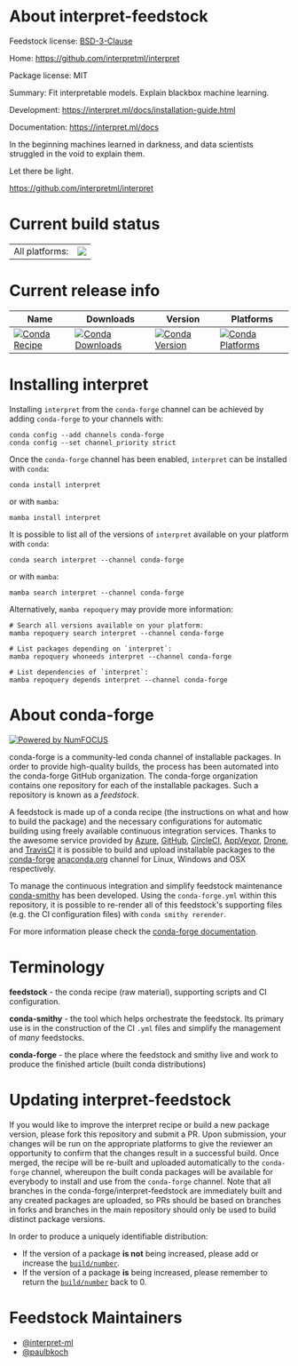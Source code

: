 About interpret-feedstock
=========================

Feedstock license: [BSD-3-Clause](https://github.com/conda-forge/interpret-feedstock/blob/main/LICENSE.txt)

Home: https://github.com/interpretml/interpret

Package license: MIT

Summary: Fit interpretable models. Explain blackbox machine learning.

Development: https://interpret.ml/docs/installation-guide.html

Documentation: https://interpret.ml/docs

In the beginning machines learned in darkness, and data scientists struggled in the void to explain them.

Let there be light.

https://github.com/interpretml/interpret


Current build status
====================


<table><tr><td>All platforms:</td>
    <td>
      <a href="https://dev.azure.com/conda-forge/feedstock-builds/_build/latest?definitionId=18588&branchName=main">
        <img src="https://dev.azure.com/conda-forge/feedstock-builds/_apis/build/status/interpret-feedstock?branchName=main">
      </a>
    </td>
  </tr>
</table>

Current release info
====================

| Name | Downloads | Version | Platforms |
| --- | --- | --- | --- |
| [![Conda Recipe](https://img.shields.io/badge/recipe-interpret-green.svg)](https://anaconda.org/conda-forge/interpret) | [![Conda Downloads](https://img.shields.io/conda/dn/conda-forge/interpret.svg)](https://anaconda.org/conda-forge/interpret) | [![Conda Version](https://img.shields.io/conda/vn/conda-forge/interpret.svg)](https://anaconda.org/conda-forge/interpret) | [![Conda Platforms](https://img.shields.io/conda/pn/conda-forge/interpret.svg)](https://anaconda.org/conda-forge/interpret) |

Installing interpret
====================

Installing `interpret` from the `conda-forge` channel can be achieved by adding `conda-forge` to your channels with:

```
conda config --add channels conda-forge
conda config --set channel_priority strict
```

Once the `conda-forge` channel has been enabled, `interpret` can be installed with `conda`:

```
conda install interpret
```

or with `mamba`:

```
mamba install interpret
```

It is possible to list all of the versions of `interpret` available on your platform with `conda`:

```
conda search interpret --channel conda-forge
```

or with `mamba`:

```
mamba search interpret --channel conda-forge
```

Alternatively, `mamba repoquery` may provide more information:

```
# Search all versions available on your platform:
mamba repoquery search interpret --channel conda-forge

# List packages depending on `interpret`:
mamba repoquery whoneeds interpret --channel conda-forge

# List dependencies of `interpret`:
mamba repoquery depends interpret --channel conda-forge
```


About conda-forge
=================

[![Powered by
NumFOCUS](https://img.shields.io/badge/powered%20by-NumFOCUS-orange.svg?style=flat&colorA=E1523D&colorB=007D8A)](https://numfocus.org)

conda-forge is a community-led conda channel of installable packages.
In order to provide high-quality builds, the process has been automated into the
conda-forge GitHub organization. The conda-forge organization contains one repository
for each of the installable packages. Such a repository is known as a *feedstock*.

A feedstock is made up of a conda recipe (the instructions on what and how to build
the package) and the necessary configurations for automatic building using freely
available continuous integration services. Thanks to the awesome service provided by
[Azure](https://azure.microsoft.com/en-us/services/devops/), [GitHub](https://github.com/),
[CircleCI](https://circleci.com/), [AppVeyor](https://www.appveyor.com/),
[Drone](https://cloud.drone.io/welcome), and [TravisCI](https://travis-ci.com/)
it is possible to build and upload installable packages to the
[conda-forge](https://anaconda.org/conda-forge) [anaconda.org](https://anaconda.org/)
channel for Linux, Windows and OSX respectively.

To manage the continuous integration and simplify feedstock maintenance
[conda-smithy](https://github.com/conda-forge/conda-smithy) has been developed.
Using the ``conda-forge.yml`` within this repository, it is possible to re-render all of
this feedstock's supporting files (e.g. the CI configuration files) with ``conda smithy rerender``.

For more information please check the [conda-forge documentation](https://conda-forge.org/docs/).

Terminology
===========

**feedstock** - the conda recipe (raw material), supporting scripts and CI configuration.

**conda-smithy** - the tool which helps orchestrate the feedstock.
                   Its primary use is in the construction of the CI ``.yml`` files
                   and simplify the management of *many* feedstocks.

**conda-forge** - the place where the feedstock and smithy live and work to
                  produce the finished article (built conda distributions)


Updating interpret-feedstock
============================

If you would like to improve the interpret recipe or build a new
package version, please fork this repository and submit a PR. Upon submission,
your changes will be run on the appropriate platforms to give the reviewer an
opportunity to confirm that the changes result in a successful build. Once
merged, the recipe will be re-built and uploaded automatically to the
`conda-forge` channel, whereupon the built conda packages will be available for
everybody to install and use from the `conda-forge` channel.
Note that all branches in the conda-forge/interpret-feedstock are
immediately built and any created packages are uploaded, so PRs should be based
on branches in forks and branches in the main repository should only be used to
build distinct package versions.

In order to produce a uniquely identifiable distribution:
 * If the version of a package **is not** being increased, please add or increase
   the [``build/number``](https://docs.conda.io/projects/conda-build/en/latest/resources/define-metadata.html#build-number-and-string).
 * If the version of a package **is** being increased, please remember to return
   the [``build/number``](https://docs.conda.io/projects/conda-build/en/latest/resources/define-metadata.html#build-number-and-string)
   back to 0.

Feedstock Maintainers
=====================

* [@interpret-ml](https://github.com/interpret-ml/)
* [@paulbkoch](https://github.com/paulbkoch/)

